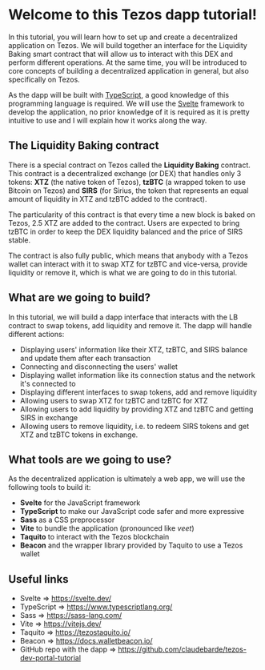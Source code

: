 # Welcome to this Tezos dapp tutorial!

In this tutorial, you will learn how to set up and create a decentralized application on Tezos. We will build together an interface for the Liquidity Baking smart contract that will allow us to interact with this DEX and perform different operations. At the same time, you will be introduced to core concepts of building a decentralized application in general, but also specifically on Tezos.

As the dapp will be built with [TypeScript](https://www.typescriptlang.org/), a good knowledge of this programming language is required. We will use the [Svelte](https://svelte.dev/) framework to develop the application, no prior knowledge of it is required as it is pretty intuitive to use and I will explain how it works along the way.

## The Liquidity Baking contract

There is a special contract on Tezos called the **Liquidity Baking** contract. This contract is a decentralized exchange (or DEX) that handles only 3 tokens: **XTZ** (the native token of Tezos), **tzBTC** (a wrapped token to use Bitcoin on Tezos) and **SIRS** (for Sirius, the token that represents an equal amount of liquidity in XTZ and tzBTC added to the contract).

The particularity of this contract is that every time a new block is baked on Tezos, 2.5 XTZ are added to the contract. Users are expected to bring tzBTC in order to keep the DEX liquidity balanced and the price of SIRS stable.

The contract is also fully public, which means that anybody with a Tezos wallet can interact with it to swap XTZ for tzBTC and vice-versa, provide liquidity or remove it, which is what we are going to do in this tutorial.

## What are we going to build?

In this tutorial, we will build a dapp interface that interacts with the LB contract to swap tokens, add liquidity and remove it. The dapp will handle different actions:
- Displaying users' information like their XTZ, tzBTC, and SIRS balance and update them after each transaction
- Connecting and disconnecting the users' wallet
- Displaying wallet information like its connection status and the network it's connected to
- Displaying different interfaces to swap tokens, add and remove liquidity
- Allowing users to swap XTZ for tzBTC and tzBTC for XTZ
- Allowing users to add liquidity by providing XTZ and tzBTC and getting SIRS in exchange
- Allowing users to remove liquidity, i.e. to redeem SIRS tokens and get XTZ and tzBTC tokens in exchange.

## What tools are we going to use?

As the decentralized application is ultimately a web app, we will use the following tools to build it:
- **Svelte** for the JavaScript framework
- **TypeScript** to make our JavaScript code safer and more expressive
- **Sass** as a CSS preprocessor
- **Vite** to bundle the application (pronounced like *veet*)
- **Taquito** to interact with the Tezos blockchain
- **Beacon** and the wrapper library provided by Taquito to use a Tezos wallet

## Useful links

- Svelte => https://svelte.dev/
- TypeScript => https://www.typescriptlang.org/
- Sass => https://sass-lang.com/
- Vite => https://vitejs.dev/
- Taquito => https://tezostaquito.io/
- Beacon => https://docs.walletbeacon.io/
- GitHub repo with the dapp => https://github.com/claudebarde/tezos-dev-portal-tutorial